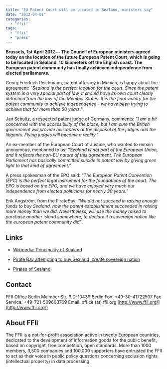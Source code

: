 ```yaml
---
title: "EU Patent Court will be located in Sealand, ministers say"
date: "2012-04-01"
categories: 
  - "ffii"
tags: 
  - "ffii"
  - "press"
---
```


**Brussels, 1st April 2012 -- The Council of European ministers agreed today on the location of the future European Patent Court, which is going to be located in Sealand, 10 kilometers off the English coast. The European patent community has finally achieved independence from elected parliaments.**

Georg Friedrich Reichmann, patent attorney in Munich, is happy about the agreement: _"Sealand is the perfect location for the court. Since the patent system is a very special part of law, it should have its own court clearly detached from the law of the Member States. It is the final victory for the patent community to achieve independence - we have been trying to achieve that for more than 50 years."_

Jan Schultz, a respected patent judge of Germany, comments: _"I am a bit concerned with the accessibility of the place, but I am sure the British government will provide helicopters at the disposal of the judges and the litigants. Flying judges will become a reality."_

An ex-member of the European Court of Justice, who wanted to remain anonymous, mentioned to us: _"Sealand is not part of the European Union, and it reflects the non-EU nature of this agreement. The European Parliament has basically committed suicide in patent law by giving green light to that kind of agreement."_

A press spokesman of the EPO said: _"The European Patent Convention (EPC) is the perfect legal instrument for the foundations of the court. The EPO is based on the EPC, and we have enjoyed very much our independence from elected politicians for nearly 30 years."_

Erik Angström, from the PirateBay: _"We did not succeed in raising enough funds to buy Sealand, now the patent establishment succeeded in raising more money than we did. Nevertheless, will use the money raised to purchase another island somewhere, to declare it a sovereign nation like the european patent community did"_.

## Links

- [Wikipedia: Principality of Sealand](http://en.wikipedia.org/wiki/Principality_of_Sealand)
    
- [Pirate Bay attempting to buy Sealand, create sovereign nation](http://bunchofnerds.com/category/pirate-bay/)
    
- [Pirates of Sealand](http://www.flickr.com/photos/silvery/4291003498/)
    

## Contact

FFII Office Berlin Malmöer Str. 6 D-10439 Berlin Fon: +49-30-41722597 Fax Service: +49-721-509663769 Email: office (at) ffii.org [http://www.ffii.org/](http://www.ffii.org/)

## About FFII

The FFII is a not-for-profit association active in twenty European countries, dedicated to the development of information goods for the public benefit, based on copyright, free competition, open standards. More than 1000 members, 3,500 companies and 100,000 supporters have entrusted the FFII to act as their voice in public policy questions concerning exclusion rights (intellectual property) in data processing.

